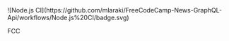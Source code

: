 <!-- ⚠️ This README has been generated from the file(s) "blueprint.md" ⚠️-->![Node.js CI](https://github.com/mlaraki/FreeCodeCamp-News-GraphQL-Api/workflows/Node.js%20CI/badge.svg)

FCC
<!-- TODO: https://gist.github.com/PurpleBooth/109311bb0361f32d87a2 -->